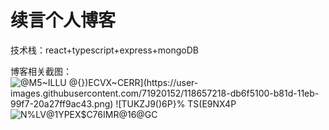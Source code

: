 # 续言个人博客
技术栈：react+typescript+express+mongoDB

博客相关截图：![@M5~ILLU @{})ECVX~C$ERR](https://user-images.githubusercontent.com/71920152/118657218-db6f5100-b81d-11eb-99f7-20a27ff9ac43.png)
![T$UKZJ9()6P}% TS(E9NX4P](https://user-images.githubusercontent.com/71920152/118657237-e2965f00-b81d-11eb-914d-ddac5d760286.png)
![N%LV@1YPEX$C76IMR@16@GC](https://user-images.githubusercontent.com/71920152/118657258-e6c27c80-b81d-11eb-89d9-5e931826f3e1.png)


